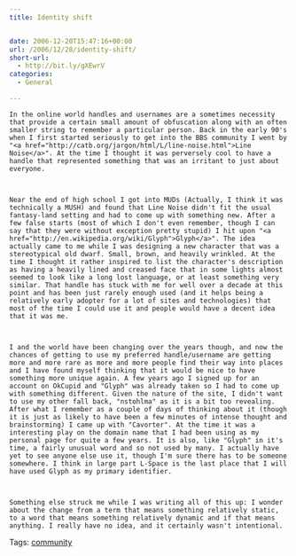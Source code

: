 ```yaml
---
title: Identity shift


date: 2006-12-28T15:47:16+00:00
url: /2006/12/28/identity-shift/
short-url:
  - http://bit.ly/gXEwrV
categories:
  - General

---
```

<div class='microid-mailto+http:sha1:5165556c02babce67fc44c5cc6abfdc975cdf113'>
  
    In the online world handles and usernames are a sometimes necessity that provide a certain small amount of obfuscation along with an often smaller string to remember a particular person. Back in the early 90's when I first started seriously to get into the BBS community I went by "<a href="http://catb.org/jargon/html/L/line-noise.html">Line Noise</a>". At the time I thought it was perversely cool to have a handle that represented something that was an irritant to just about everyone.
  
  
  
    Near the end of high school I got into MUDs (Actually, I think it was technically a MUSH) and found that Line Noise didn't fit the usual fantasy-land setting and had to come up with something new. After a few false starts (most of which I don't even remember, though I can say that they were without exception pretty stupid) I hit upon "<a href="http://en.wikipedia.org/wiki/Glyph">Glyph</a>". The idea actually came to me while I was designing a new character that was a stereotypical old dwarf. Small, brown, and heavily wrinkled. At the time I thought it rather inspired to list the character's description as having a heavily lined and creased face that in some lights almost seemed to look like a long lost language, or at least something very similar. That handle has stuck with me for well over a decade at this point and has been just rarely enough used (and it helps being a relatively early adopter for a lot of sites and technologies) that most of the time I could use it and people would have a decent idea that it was me.
  
  
  
    I and the world have been changing over the years though, and now the chances of getting to use my preferred handle/username are getting more and more rare as more and more people find their way into places and I have found myself thinking that it would be nice to have something more unique again. A few years ago I signed up for an account on OkCupid and "Glyph" was already taken so I had to come up with something different. Given the nature of the site, I didn't want to use my other fall back, "nstohlma" as it is a bit too revealing. After what I remember as a couple of days of thinking about it (though it is just as likely to have been a few minutes of intense thought and brainstorming) I came up with "Cavorter". At the time it was a interesting play on the domain name that I had been using as my personal page for quite a few years. It is also, like "Glyph" in it's time, a fairly unusual word and so not used by many. I actually have yet to see anyone else use it, though I'm sure there has to be someone somewhere. I think in large part L-Space is the last place that I will have used Glyph as my primary identifier.
  
  
  
    Something else struck me while I was writing all of this up: I wonder about the change from a term that means something relatively static, to a word that means something relatively dynamic and if that means anything. I really have no idea, and it certainly wasn't intentional.
  
</div>

<div class="st-post-tags">
  Tags: <a href="http://www.cavort.org/tag/community/" title="community" rel="tag">community</a><br />
</div>